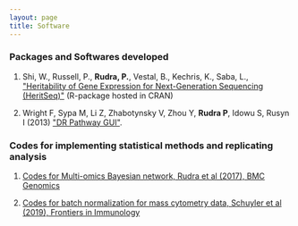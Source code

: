 ```yaml
---
layout: page
title: Software
---
```


### Packages and Softwares developed

1. Shi, W., Russell, P., **Rudra, P.**, Vestal, B., Kechris, K., Saba, L., ["Heritability of Gene Expression for Next-Generation Sequencing (HeritSeq)"](https://cran.r-project.org/web/packages/HeritSeq/index.html) (R-package hosted in CRAN)

2. Wright F, Sypa M, Li Z, Zhabotynsky V, Zhou Y, **Rudra P**, Idowu S, Rusyn I (2013) ["DR Pathway GUI"](http://www.comptox.us/DRPathway.php).

### Codes for implementing statistical methods and replicating analysis

1. [Codes for Multi-omics Bayesian network, Rudra et al (2017), BMC Genomics](https://github.com/pratyayr/Multi-Omics-Bayesian-Network)

2. [Codes for batch normalization for mass cytometry data, Schuyler et al (2019), Frontiers in Immunology](https://github.com/CUHIMSR/CytofBatchAdjust)
